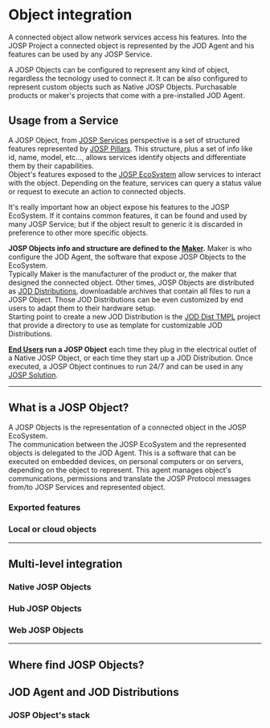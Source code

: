 # Object integration

A connected object allow network services access his features. Into the JOSP
Project a connected object is represented by the JOD Agent and his features can
be used by any JOSP Service.

A JOSP Objects can be configured to represent any kind of object, regardless the
tecnology used to connect it. It can be also configured to represent custom objects
such as Native JOSP Objects. Purchasable products or maker's projects that come
with a pre-installed JOD Agent.

## Usage from a Service

A JOSP Object, from [JOSP Services](service_integration.md) perspective is a set
of structured features represented by [JOSP Pillars](pillars.md). This structure, plus a set
of info like id, name, model, etc..., allows services identify objects and
differentiate them by their capabilities.<br/>
Object's features exposed to the [JOSP EcoSystem](ecosystem) allow services to
interact with the object. Depending on the feature, services can query a status
value or request to execute an action to connected objects.

It's really important how an object expose his features to the JOSP EcoSystem.
If it contains common features, it can be found and used by many JOSP Service;
but if the object result to generic it is discarded in preference to other more
specific objects.

**JOSP Objects info and structure are defined to the [Maker](/repo_josp.com_docs/actors/makers.md).**
Maker is who configure the JOD Agent, the software that expose JOSP Objects to
the EcoSystem.<br/>
Typically Maker is the manufacturer of the product or, the maker that designed
the connected object. Other times, JOSP Objects are distributed as [JOD Distributions](/repo_josp.com_docs/comps/jod_distributions.md),
downloadable archives that contain all files to run a JOSP Object. Those JOD
Distributions can be even customized by end users to adapt them to their hardware setup.<br/>
Starting point to create a new JOD Distribution is the [JOD Dist TMPL](/repo_josp.com_docs/comps/tools.md)
project that provide a directory to use as template for customizable JOD Distributions.

**[End Users](/repo_josp.com_docs/actors/end_users.md) run a JOSP Object** each time they plug in the
electrical outlet of a Native JOSP Object, or each time they start up a JOD Distribution.
Once executed, a JOSP Object continues to run 24/7 and can be used in any
[JOSP Solution](iot_solutions.md).

---

## What is a JOSP Object?

A JOSP Objects is the representation of a connected object in the JOSP EcoSystem.<br/>
The communication between the JOSP EcoSystem and the represented objects is
delegated to the JOD Agent. This is a software that can be executed on embedded
devices, on personal computers or on servers, depending on the object to represent.
This agent manages object's communications, permissions and translate the JOSP Protocol
messages from/to JOSP Services and represented object.

### Exported features

### Local or cloud objects

---

## Multi-level integration

### Native JOSP Objects

### Hub JOSP Objects

### Web JOSP Objects

---

## Where find JOSP Objects?

## JOD Agent and JOD Distributions

### JOSP Object's stack


